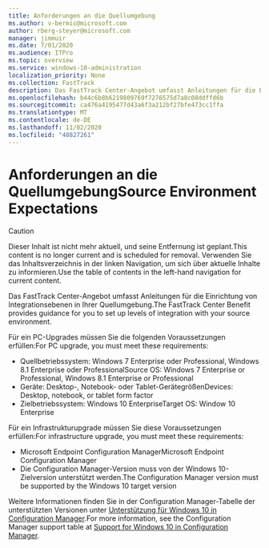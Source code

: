 ```yaml
---
title: Anforderungen an die Quellumgebung
ms.author: v-bermic@microsoft.com
author: rberg-steyer@microsoft.com
manager: jimmuir
ms.date: 7/01/2020
ms.audience: ITPro
ms.topic: overview
ms.service: windows-10-administration
localization_priority: None
ms.collection: FastTrack
description: Das FastTrack Center-Angebot umfasst Anleitungen für die Einrichtung von Integrationsebenen in Ihrer Quellumgebung für die Bereitstellung von Windows 10.
ms.openlocfilehash: b44c6b8b6219809769f7276575d7a8c08ddffd6b
ms.sourcegitcommit: ca476a4195477d43a6f3a212bf27bfe473cc1ffa
ms.translationtype: MT
ms.contentlocale: de-DE
ms.lasthandoff: 11/02/2020
ms.locfileid: "48827261"
---
```

# <a name="source-environment-expectations"></a><span data-ttu-id="f6886-103">Anforderungen an die Quellumgebung</span><span class="sxs-lookup"><span data-stu-id="f6886-103">Source Environment Expectations</span></span>

> [!CAUTION]
> <span data-ttu-id="f6886-104">Dieser Inhalt ist nicht mehr aktuell, und seine Entfernung ist geplant.</span><span class="sxs-lookup"><span data-stu-id="f6886-104">This content is no longer current and is scheduled for removal.</span></span> <span data-ttu-id="f6886-105">Verwenden Sie das Inhaltsverzeichnis in der linken Navigation, um sich über aktuelle Inhalte zu informieren.</span><span class="sxs-lookup"><span data-stu-id="f6886-105">Use the table of contents in the left-hand navigation for current content.</span></span>

<span data-ttu-id="f6886-106">Das FastTrack Center-Angebot umfasst Anleitungen für die Einrichtung von Integrationsebenen in Ihrer Quellumgebung.</span><span class="sxs-lookup"><span data-stu-id="f6886-106">The FastTrack Center Benefit provides guidance for you to set up levels of integration with your source environment.</span></span>
  
<span data-ttu-id="f6886-107">Für ein PC-Upgrades müssen Sie die folgenden Voraussetzungen erfüllen:</span><span class="sxs-lookup"><span data-stu-id="f6886-107">For PC upgrade, you must meet these requirements:</span></span>

- <span data-ttu-id="f6886-108">Quellbetriebssystem: Windows 7 Enterprise oder Professional, Windows 8.1 Enterprise oder Professional</span><span class="sxs-lookup"><span data-stu-id="f6886-108">Source OS: Windows 7 Enterprise or Professional, Windows 8.1 Enterprise or Professional</span></span>
- <span data-ttu-id="f6886-109">Geräte: Desktop-, Notebook- oder Tablet-Gerätegrößen</span><span class="sxs-lookup"><span data-stu-id="f6886-109">Devices: Desktop, notebook, or tablet form factor</span></span>
- <span data-ttu-id="f6886-110">Zielbetriebssystem: Windows 10 Enterprise</span><span class="sxs-lookup"><span data-stu-id="f6886-110">Target OS: Window 10 Enterprise</span></span>

<span data-ttu-id="f6886-111">Für ein Infrastrukturupgrade müssen Sie diese Voraussetzungen erfüllen:</span><span class="sxs-lookup"><span data-stu-id="f6886-111">For infrastructure upgrade, you must meet these requirements:</span></span>   

- <span data-ttu-id="f6886-112">Microsoft Endpoint Configuration Manager</span><span class="sxs-lookup"><span data-stu-id="f6886-112">Microsoft Endpoint Configuration Manager</span></span>  
- <span data-ttu-id="f6886-113">Die Configuration Manager-Version muss von der Windows 10-Zielversion unterstützt werden.</span><span class="sxs-lookup"><span data-stu-id="f6886-113">The Configuration Manager version must be supported by the Windows 10 target version</span></span>

<span data-ttu-id="f6886-114">Weitere Informationen finden Sie in der Configuration Manager-Tabelle der unterstützten Versionen unter [Unterstützung für Windows 10 in Configuration Manager](https://docs.microsoft.com/sccm/core/plan-design/configs/support-for-windows-10).</span><span class="sxs-lookup"><span data-stu-id="f6886-114">For more information, see the Configuration Manager support table at [Support for Windows 10 in Configuration Manager](https://docs.microsoft.com/sccm/core/plan-design/configs/support-for-windows-10).</span></span>
  